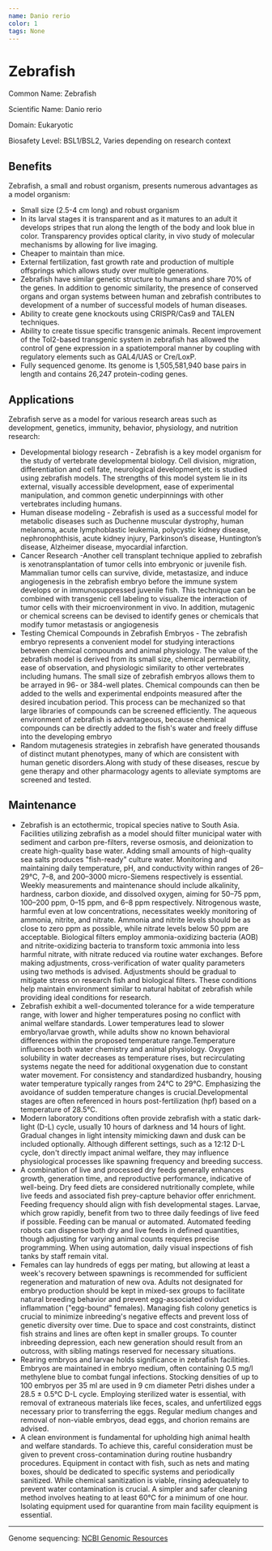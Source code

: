 ```yaml
---
name: Danio rerio
color: 1
tags: None
---
```

# Zebrafish

Common Name: Zebrafish

Scientific Name: Danio rerio

Domain: Eukaryotic

Biosafety Level: BSL1/BSL2, Varies depending on research context

## Benefits  

Zebrafish, a small and robust organism, presents numerous advantages as a model organism:

- Small size (2.5-4 cm long) and robust organism
- In its larval stages it is transparent and as it matures to an adult it develops stripes that
run along the length of the body and look blue in color. Transparency provides optical
clarity, in vivo study of molecular mechanisms by allowing for live imaging.
- Cheaper to maintain than mice.
- External fertilization, fast growth rate and production of multiple offsprings which allows
study over multiple generations.
- Zebrafish have similar genetic structure to humans and share 70% of the genes. In
addition to genomic similarity, the presence of conserved organs and organ systems
between human and zebrafish contributes to development of a number of successful
models of human diseases.
- Ability to create gene knockouts using CRISPR/Cas9 and TALEN techniques.
- Ability to create tissue specific transgenic animals. Recent improvement of the
Tol2-based transgenic system in zebrafish has allowed the control of gene expression in
a spatiotemporal manner by coupling with regulatory elements such as GAL4/UAS or
Cre/LoxP.
- Fully sequenced genome. Its genome is 1,505,581,940 base pairs in length and contains
26,247 protein-coding genes.  

## Applications  

Zebrafish serve as a model for various research areas such as development, genetics, immunity, behavior, physiology, and nutrition research:  

- Developmental biology research - Zebrafish is a key model organism for the study of
vertebrate developmental biology. Cell division, migration, differentiation and cell fate,
neurological development,etc is studied using zebrafish models. The strengths of this
model system lie in its external, visually accessible development, ease of experimental
manipulation, and common genetic underpinnings with other vertebrates including
humans.
- Human disease modeling - Zebrafish is used as a successful model for metabolic
diseases such as Duchenne muscular dystrophy, human melanoma, acute lymphoblastic
leukemia, polycystic kidney disease, nephronophthisis, acute kidney injury, Parkinson’s
disease, Huntington’s disease, Alzheimer disease, myocardial infarction.
- Cancer Research -Another cell transplant technique applied to zebrafish is
xenotransplantation of tumor cells into embryonic or juvenile fish. Mammalian tumor cells
can survive, divide, metastasize, and induce angiogenesis in the zebrafish embryo
before the immune system develops or in immunosuppressed juvenile fish. This
technique can be combined with transgenic cell labeling to visualize the interaction of
tumor cells with their microenvironment in vivo. In addition, mutagenic or chemical
screens can be devised to identify genes or chemicals that modify tumor metastasis or
angiogenesis
- Testing Chemical Compounds in Zebrafish Embryos - The zebrafish embryo represents
a convenient model for studying interactions between chemical compounds and animal
physiology. The value of the zebrafish model is derived from its small size, chemical
permeability, ease of observation, and physiologic similarity to other vertebrates
including humans. The small size of zebrafish embryos allows them to be arrayed in 96-
or 384-well plates. Chemical compounds can then be added to the wells and
experimental endpoints measured after the desired incubation period. This process can
be mechanized so that large libraries of compounds can be screened efficiently. The
aqueous environment of zebrafish is advantageous, because chemical compounds can
be directly added to the fish's water and freely diffuse into the developing embryo
- Random mutagenesis strategies in zebrafish have generated thousands of distinct
mutant phenotypes, many of which are consistent with human genetic disorders.Along
with study of these diseases, rescue by gene therapy and other pharmacology agents to
alleviate symptoms are screened and tested.  

## Maintenance

- Zebrafish is an ectothermic, tropical species native to South Asia. Facilities utilizing
zebrafish as a model should filter municipal water with sediment and carbon pre-filters,
reverse osmosis, and deionization to create high-quality base water. Adding small
amounts of high-quality sea salts produces "fish-ready" culture water. Monitoring and
maintaining daily temperature, pH, and conductivity within ranges of 26–29°C, 7–8, and
200–3000 micro-Siemens respectively is essential. Weekly measurements and
maintenance should include alkalinity, hardness, carbon dioxide, and dissolved oxygen,
aiming for 50–75 ppm, 100–200 ppm, 0–15 ppm, and 6–8 ppm respectively. Nitrogenous
waste, harmful even at low concentrations, necessitates weekly monitoring of ammonia,
nitrite, and nitrate. Ammonia and nitrite levels should be as close to zero ppm as
possible, while nitrate levels below 50 ppm are acceptable. Biological filters employ
ammonia-oxidizing bacteria (AOB) and nitrite-oxidizing bacteria to transform toxic
ammonia into less harmful nitrate, with nitrate reduced via routine water exchanges.
Before making adjustments, cross-verification of water quality parameters using two
methods is advised. Adjustments should be gradual to mitigate stress on research fish
and biological filters. These conditions help maintain environment similar to natural
habitat of zebrafish while providing ideal conditions for research.
- Zebrafish exhibit a well-documented tolerance for a wide temperature range, with lower
and higher temperatures posing no conflict with animal welfare standards. Lower
temperatures lead to slower embryo/larvae growth, while adults show no known
behavioral differences within the proposed temperature range.Temperature influences
both water chemistry and animal physiology. Oxygen solubility in water decreases as
temperature rises, but recirculating systems negate the need for additional oxygenation
due to constant water movement. For consistency and standardized husbandry, housing
water temperature typically ranges from 24°C to 29°C. Emphasizing the avoidance of
sudden temperature changes is crucial.Developmental stages are often referenced in
hours post-fertilization (hpf) based on a temperature of 28.5°C.
- Modern laboratory conditions often provide zebrafish with a static dark-light (D-L) cycle,
usually 10 hours of darkness and 14 hours of light. Gradual changes in light intensity
mimicking dawn and dusk can be included optionally. Although different settings, such as
a 12:12 D-L cycle, don't directly impact animal welfare, they may influence physiological
processes like spawning frequency and breeding success.
- A combination of live and processed dry feeds generally enhances growth, generation
time, and reproductive performance, indicative of well-being. Dry feed diets are
considered nutritionally complete, while live feeds and associated fish prey-capture
behavior offer enrichment. Feeding frequency should align with fish developmental
stages. Larvae, which grow rapidly, benefit from two to three daily feedings of live feed if
possible. Feeding can be manual or automated. Automated feeding robots can dispense
both dry and live feeds in defined quantities, though adjusting for varying animal counts
requires precise programming. When using automation, daily visual inspections of fish
tanks by staff remain vital.
- Females can lay hundreds of eggs per mating, but allowing at least a week's recovery
between spawnings is recommended for sufficient regeneration and maturation of new
ova. Adults not designated for embryo production should be kept in mixed-sex groups to
facilitate natural breeding behavior and prevent egg-associated oviduct inflammation
("egg-bound" females). Managing fish colony genetics is crucial to minimize inbreeding's
negative effects and prevent loss of genetic diversity over time. Due to space and cost
constraints, distinct fish strains and lines are often kept in smaller groups. To counter
inbreeding depression, each new generation should result from an outcross, with sibling
matings reserved for necessary situations.
- Rearing embryos and larvae holds significance in zebrafish facilities. Embryos are
maintained in embryo medium, often containing 0.5 mg/l methylene blue to combat
fungal infections. Stocking densities of up to 100 embryos per 35 ml are used in 9 cm
diameter Petri dishes under a 28.5 ± 0.5℃ D-L cycle. Employing sterilized water is
essential, with removal of extraneous materials like feces, scales, and unfertilized eggs
necessary prior to transferring the eggs. Regular medium changes and removal of
non-viable embryos, dead eggs, and chorion remains are advised.
- A clean environment is fundamental for upholding high animal health and welfare
standards. To achieve this, careful consideration must be given to prevent
cross-contamination during routine husbandry procedures. Equipment in contact with
fish, such as nets and mating boxes, should be dedicated to specific systems and periodically sanitized. While chemical sanitization is viable, rinsing adequately to prevent
water contamination is crucial. A simpler and safer cleaning method involves heating to
at least 60℃ for a minimum of one hour. Isolating equipment used for quarantine from
main facility equipment is essential.

------

Genome sequencing: [NCBI Genomic Resources](https://www.ncbi.nlm.nih.gov/grc/zebrafish)
